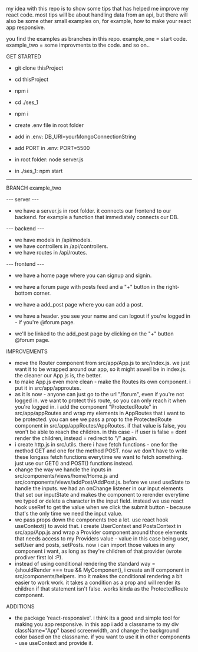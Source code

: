 <!-- @format -->

my idea with this repo is to show some tips that has helped me improve my react code.
most tips will be about handling data from an api, but there will also be some other small examples on, for example, how to make your react app responsive.

you find the examples as branches in this repo. example_one = start code. example_two = some improvments to the code. and so on..

GET STARTED

- git clone thisProject
- cd thisProject
- npm i
- cd ./ses_1
- npm i

- create .env file in root folder
- add in .env: DB_URI=yourMongoConnectionString
- add PORT in .env: PORT=5500

- in root folder: node server.js
- in ./ses_1: npm start

---

BRANCH example_two

--- server ---

- we have a server.js in root folder. it connects our frontend to our backend. for example a function that immediately connects our DB.

--- backend ---

- we have models in /api/models.
- we have controllers in /api/controllers.
- we have routes in /api/routes.

--- frontend ---

- we have a home page where you can signup and signin.
- we have a forum page with posts feed and a "+" button in the right-bottom corner.
- we have a add_post page where you can add a post.

- we have a header. you see your name and can logout if you're logged in - if you're @forum page.

- we'll be linked to the add_post page by clicking on the "+" button @forum page.

IMPROVEMENTS

- move the Router component from src/app/App.js to src/index.js. we just want it to be wrapped around our app, so it might aswell be in index.js. the cleaner our App.js is, the better.
- to make App.js even more clean - make the Routes its own component. i put it in src/app/approutes.
- as it is now - anyone can just go to the url "/forum", even if you're not logged in. we want to protect this route, so you can only reach it when you're logged in. i add the component "ProtectedRoute" in src/app/appRoutes and wrap my elements in AppRoutes that i want to be protected. you can see we pass a prop to the ProtectedRoute component in src/app/appRoutes/AppRoutes. if that value is false, you won't be able to reach the children. in this case - if user is false = dont render the children, instead = redirect to "/" again.
- i create http.js in src/utils. there i have fetch functions - one for the method GET and one for the method POST. now we don't have to write these longass fetch functions everytime we want to fetch something. just use our GET() and POST() functions instead.
- change the way we handle the inputs in src/components/views/home/Home.js and src/components/views/addPost/AddPost.js. before we used useState to handle the inputs. we had an onChange listener in our input elements that set our inputState and makes the component to rerender everytime we typed or delete a character in the input field. instead we use react hook useRef to get the value when we click the submit button - because that's the only time we need the input value.
- we pass props down the components tree a lot. use react hook useContext() to avoid that. i create UserContext and PostsContext in src/app/App.js and wrap a Provider component around those elements that needs access to my Providers value - value in this case being user, setUser and posts, setPosts. now i can import those values in any component i want, as long as they're children of that provider (wrote prodiver first lol :P).
- instead of using conditional rendering the standard way = {shouldRender === true && MyComponent}, i create an If component in src/components/helpers. imo it makes the conditional rendering a bit easier to work work. it takes a condition as a prop and will render its children if that statement isn't false. works kinda as the ProtectedRoute component.

ADDITIONS

- the package 'react-responsive'. i think its a good and simple tool for making you app responsive. in this app i add a classname to my div className="App" based screenwidth, and change the background color based on the classname. if you want to use it in other components - use useContext and provide it.
